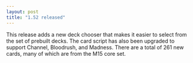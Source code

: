 ```yaml
---
layout: post
title: "1.52 released"
---
```



This release adds a new deck chooser that makes it easier to select from the
set of prebuilt decks.  The card script has also been upgraded to support
Channel, Bloodrush, and Madness. There are a total of 261 new cards, many of
which are from the M15 core set.

